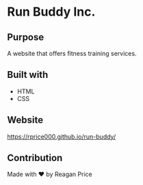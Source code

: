 # Run Buddy Inc.

## Purpose
A website that offers fitness training services.

## Built with
* HTML
* CSS

## Website
https://rprice000.github.io/run-buddy/

## Contribution
Made with ❤️ by Reagan Price

